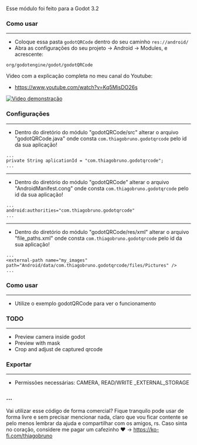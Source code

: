 Esse módulo foi feito para a Godot 3.2


### Como usar
----------

- Coloque essa pasta ```godotQRCode``` dentro do seu caminho ```res://android/```
- Abra as configurações do seu projeto -> Android -> Modules, e acrescente:

```
org/godotengine/godot/godotQRCode
```


Video com a explicação completa no meu canal do Youtube: 
- https://www.youtube.com/watch?v=Kq5MisDO26s

[![Video demonstração](https://img.youtube.com/vi/Kq5MisDO26s/0.jpg)](https://www.youtube.com/watch?v=Kq5MisDO26s)



### Configurações
-------------

- Dentro do diretório do módulo "godotQRCode/src" alterar o arquivo "godotQRCode.java" onde consta ```com.thiagobruno.godotqrcode``` pelo id da sua aplicação!

```
...
private String aplicationId = "com.thiagobruno.godotqrcode";
...
```

------

- Dentro do diretório do módulo "godotQRCode" alterar o arquivo "AndroidManifest.cong" onde consta ```com.thiagobruno.godotqrcode``` pelo id da sua aplicação!

```
...
android:authorities="com.thiagobruno.godotqrcode"
...
```

------

- Dentro do diretório do módulo "godotQRCode/res/xml" alterar o arquivo "file_paths.xml" onde consta ```com.thiagobruno.godotqrcode``` pelo id da sua aplicação!

```
...
<external-path name="my_images" path="Android/data/com.thiagobruno.godotqrcode/files/Pictures" />
...
```


### Como usar
-------------
- Utilize o exemplo godotQRCode para ver o funcionamento

### TODO
-------------
- Preview camera inside godot
- Preview with mask
- Crop and adjust de captured qrcode

### Exportar
-------------
- Permissões necessárias: CAMERA, READ/WRITE _EXTERNAL_STORAGE

### ...
Vai utilizar esse código de forma comercial? Fique tranquilo pode usar de forma livre e sem precisar mencionar nada, claro que vou ficar contente se pelo menos lembrar da ajuda e compartilhar com os amigos, rs. Caso sinta no coração, considere me pagar um cafezinho :heart: -> https://ko-fi.com/thiagobruno



